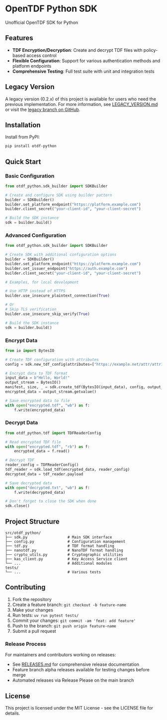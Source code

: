 # OpenTDF Python SDK

Unofficial OpenTDF SDK for Python


## Features

- **TDF Encryption/Decryption**: Create and decrypt TDF files with policy-based access control
- **Flexible Configuration**: Support for various authentication methods and platform endpoints
- **Comprehensive Testing**: Full test suite with unit and integration tests

## Legacy Version

A legacy version (0.2.x) of this project is available for users who need the previous implementation. For more information, see [LEGACY_VERSION.md](docs/LEGACY_VERSION.md) or visit the [legacy branch on GitHub](https://github.com/b-long/opentdf-python-sdk/tree/0.2.x).


## Installation

Install from PyPI:
```bash
pip install otdf-python
```

## Quick Start

### Basic Configuration

```python
from otdf_python.sdk_builder import SDKBuilder

# Create and configure SDK using builder pattern
builder = SDKBuilder()
builder.set_platform_endpoint("https://platform.example.com")
builder.client_secret("your-client-id", "your-client-secret")

# Build the SDK instance
sdk = builder.build()
```

### Advanced Configuration

```python
from otdf_python.sdk_builder import SDKBuilder

# Create SDK with additional configuration options
builder = SDKBuilder()
builder.set_platform_endpoint("https://platform.example.com")
builder.set_issuer_endpoint("https://auth.example.com")
builder.client_secret("your-client-id", "your-client-secret")

# Examples, for local development

# Use HTTP instead of HTTPS
builder.use_insecure_plaintext_connection(True)

# Or
# Skip TLS verification
builder.use_insecure_skip_verify(True)

# Build the SDK instance
sdk = builder.build()
```

### Encrypt Data

```python
from io import BytesIO

# Create TDF configuration with attributes
config = sdk.new_tdf_config(attributes=["https://example.net/attr/attr1/value/value1"])

# Encrypt data to TDF format
input_data = b"Hello, World!"
output_stream = BytesIO()
manifest, size, _ = sdk.create_tdf(BytesIO(input_data), config, output_stream)
encrypted_data = output_stream.getvalue()

# Save encrypted data to file
with open("encrypted.tdf", "wb") as f:
    f.write(encrypted_data)
```

### Decrypt Data

```python
from otdf_python.tdf import TDFReaderConfig

# Read encrypted TDF file
with open("encrypted.tdf", "rb") as f:
    encrypted_data = f.read()

# Decrypt TDF
reader_config = TDFReaderConfig()
tdf_reader = sdk.load_tdf(encrypted_data, reader_config)
decrypted_data = tdf_reader.payload

# Save decrypted data
with open("decrypted.txt", "wb") as f:
    f.write(decrypted_data)

# Don't forget to close the SDK when done
sdk.close()
```

## Project Structure

```
src/otdf_python/
├── sdk.py                  # Main SDK interface
├── config.py               # Configuration management
├── tdf.py                  # TDF format handling
├── nanotdf.py              # NanoTDF format handling
├── crypto_utils.py         # Cryptographic utilities
├── kas_client.py           # Key Access Service client
└── ...                     # Additional modules
tests/
└── ...                     # Various tests
```

## Contributing

1. Fork the repository
2. Create a feature branch: `git checkout -b feature-name`
3. Make your changes
4. Run tests: `uv run pytest tests/`
5. Commit your changes: `git commit -am 'feat: add feature'`
6. Push to the branch: `git push origin feature-name`
7. Submit a pull request

### Release Process

For maintainers and contributors working on releases:
- See [RELEASES.md](docs/RELEASES.md) for comprehensive release documentation
- Feature branch alpha releases available for testing changes before merge
- Automated releases via Release Please on the main branch

## License

This project is licensed under the MIT License - see the LICENSE file for details.
